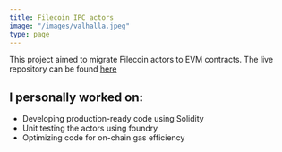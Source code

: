 ```yaml
---
title: Filecoin IPC actors
image: "/images/valhalla.jpeg"
type: page
---
```


This project aimed to migrate Filecoin actors to EVM contracts. The live repository can be found [here](https://github.com/consensus-shipyard/ipc-solidity-actors?tab=readme-ov-file)

## I personally worked on:
- Developing production-ready code using Solidity
- Unit testing the actors using foundry
- Optimizing code for on-chain gas efficiency